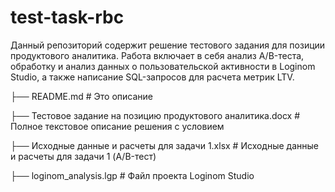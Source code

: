 # test-task-rbc
Данный репозиторий содержит решение тестового задания для позиции продуктового аналитика. Работа включает в себя анализ A/B-теста, обработку и анализ данных о пользовательской активности в Loginom Studio, а также написание SQL-запросов для расчета метрик LTV.


├── README.md                       # Это описание


├── Тестовое задание на позицию продуктового аналитика.docx  # Полное текстовое описание решения с условием


├── Исходные данные и расчеты для задачи 1.xlsx # Исходные данные и расчеты для задачи 1 (A/B-тест)


├── loginom_analysis.lgp            # Файл проекта Loginom Studio
